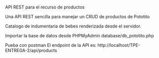 API REST para el recurso de productos

Una API REST sencilla para manejar un CRUD de productos de Pototito

Catalogo de indumentaria  de bebes renderizada desde el servidor.

Importar la base de datos desde PHPMyAdmin database/db_pototito.php


Pueba con postman
El endpoint de la API es: http://localhost/TPE-ENTREGA-2/api/products 